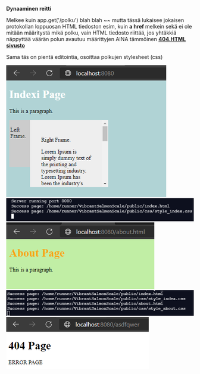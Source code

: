 <b> Dynaaminen reitti </b>

Melkee kuin app.get('/polku') blah blah ~~ mutta tässä lukaisee jokaisen protokollan loppuosan HTML tiedoston esim, kuin <b> a href </b> melkein
sekä ei ole mitään määritystä mikä polku, vain HTML tiedosto riittää, jos yhtäkkiä näppyttää väärän polun avautuu määrittyjen AINA tämmöinen <b><u> 404.HTML sivusto </u></b>

Sama täs on pientä editointia, osoittaa polkujen stylesheet (css)

![Alt text](images/NodeJs1.PNG?raw=true "None")
![Alt text](images/NodeJs1-1.PNG?raw=true "None")
![Alt text](images/NodeJs2.PNG?raw=true "None")
![Alt text](images/NodeJs2-1.PNG?raw=true "None")
![Alt text](images/NodeJs3.PNG?raw=true "None")
